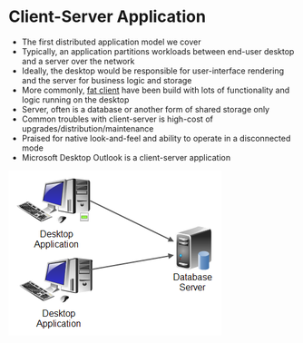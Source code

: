 # Client-Server Application

* The first distributed application model we cover
* Typically, an application partitions workloads between end-user desktop and a server over the network
* Ideally, the desktop would be responsible for user-interface rendering and the server for business logic and storage
* More commonly, [fat client](https://whatis.techtarget.com/definition/fat-client-thick-client) have been build with lots of functionality and logic running on the desktop
* Server, often is a database or another form of shared storage only
* Common troubles with client-server is high-cost of upgrades/distribution/maintenance
* Praised for native look-and-feel and ability to operate in a disconnected mode
* Microsoft Desktop Outlook is a client-server application

[![](../media/client-server.png)](http://tutorials.jenkov.com/software-architecture/client-server-architecture.html)
